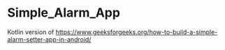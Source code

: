 # Simple_Alarm_App

Kotlin version of https://www.geeksforgeeks.org/how-to-build-a-simple-alarm-setter-app-in-android/
